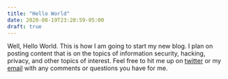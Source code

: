 ```yaml
---
title: "Hello World"
date: 2020-08-19T23:28:59-05:00
draft: true
---
```

Well, Hello World. This is how I am going to start my new blog. I plan on posting content that is on the topics of information security, hacking, privacy, and other topics of interest. Feel free to hit me up on [twitter](https://twitter.com/weems) or my [email](mailto:weems@weems.blog) with any comments or questions you have for me.


